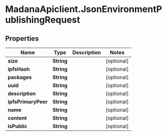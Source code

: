 # MadanaApiclient.JsonEnvironmentPublishingRequest

## Properties

Name | Type | Description | Notes
------------ | ------------- | ------------- | -------------
**size** | **String** |  | [optional] 
**ipfsHash** | **String** |  | [optional] 
**packages** | **String** |  | [optional] 
**uuid** | **String** |  | [optional] 
**description** | **String** |  | [optional] 
**ipfsPrimaryPeer** | **String** |  | [optional] 
**name** | **String** |  | [optional] 
**content** | **String** |  | [optional] 
**isPublic** | **String** |  | [optional] 


